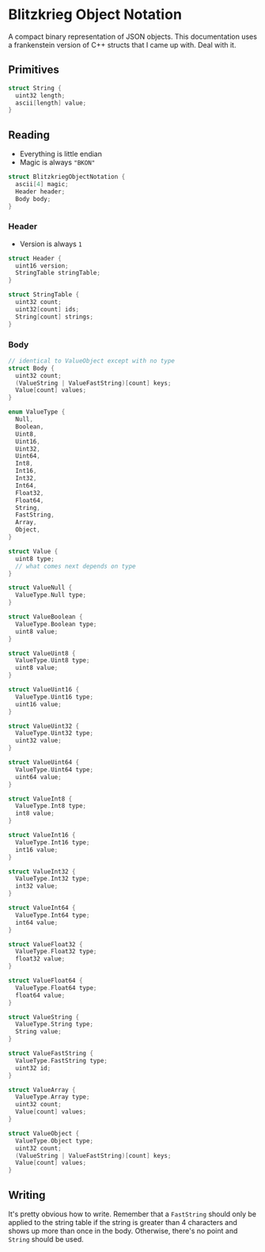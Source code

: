 # Blitzkrieg Object Notation

A compact binary representation of JSON objects. This documentation uses a frankenstein version of C++ structs that I came up with. Deal with it.

## Primitives

```cpp
struct String {
  uint32 length;
  ascii[length] value;
}
```

## Reading

- Everything is little endian
- Magic is always `"BKON"`

```cpp
struct BlitzkriegObjectNotation {
  ascii[4] magic;
  Header header;
  Body body;
}
```

### Header

- Version is always `1`

```cpp
struct Header {
  uint16 version;
  StringTable stringTable;
}

struct StringTable {
  uint32 count;
  uint32[count] ids;
  String[count] strings;
}
```

### Body

```cpp
// identical to ValueObject except with no type
struct Body {
  uint32 count;
  (ValueString | ValueFastString)[count] keys;
  Value[count] values;
}

enum ValueType {
  Null,
  Boolean,
  Uint8,
  Uint16,
  Uint32,
  Uint64,
  Int8,
  Int16,
  Int32,
  Int64,
  Float32,
  Float64,
  String,
  FastString,
  Array,
  Object,
}

struct Value {
  uint8 type;
  // what comes next depends on type
}

struct ValueNull {
  ValueType.Null type;
}

struct ValueBoolean {
  ValueType.Boolean type;
  uint8 value;
}

struct ValueUint8 {
  ValueType.Uint8 type;
  uint8 value;
}

struct ValueUint16 {
  ValueType.Uint16 type;
  uint16 value;
}

struct ValueUint32 {
  ValueType.Uint32 type;
  uint32 value;
}

struct ValueUint64 {
  ValueType.Uint64 type;
  uint64 value;
}

struct ValueInt8 {
  ValueType.Int8 type;
  int8 value;
}

struct ValueInt16 {
  ValueType.Int16 type;
  int16 value;
}

struct ValueInt32 {
  ValueType.Int32 type;
  int32 value;
}

struct ValueInt64 {
  ValueType.Int64 type;
  int64 value;
}

struct ValueFloat32 {
  ValueType.Float32 type;
  float32 value;
}

struct ValueFloat64 {
  ValueType.Float64 type;
  float64 value;
}

struct ValueString {
  ValueType.String type;
  String value;
}

struct ValueFastString {
  ValueType.FastString type;
  uint32 id;
}

struct ValueArray {
  ValueType.Array type;
  uint32 count;
  Value[count] values;
}

struct ValueObject {
  ValueType.Object type;
  uint32 count;
  (ValueString | ValueFastString)[count] keys;
  Value[count] values;
}
```

## Writing

It's pretty obvious how to write. Remember that a `FastString` should only be applied to the string table if the string is greater than 4 characters and shows up more than once in the body. Otherwise, there's no point and `String` should be used.
